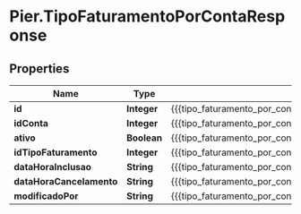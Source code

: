 # Pier.TipoFaturamentoPorContaResponse

## Properties
Name | Type | Description | Notes
------------ | ------------- | ------------- | -------------
**id** | **Integer** | {{{tipo_faturamento_por_conta_response_id_value}}} | [optional] 
**idConta** | **Integer** | {{{tipo_faturamento_por_conta_response_id_conta_value}}} | [optional] 
**ativo** | **Boolean** | {{{tipo_faturamento_por_conta_response_status_value}}} | [optional] 
**idTipoFaturamento** | **Integer** | {{{tipo_faturamento_por_conta_response_id_tipo_faturamento_value}}} | [optional] 
**dataHoraInclusao** | **String** | {{{tipo_faturamento_por_conta_response_data_hora_inclusao_value}}} | [optional] 
**dataHoraCancelamento** | **String** | {{{tipo_faturamento_por_conta_response_data_hora_cancelamento_value}}} | [optional] 
**modificadoPor** | **String** | {{{tipo_faturamento_por_conta_response_modificado_por_value}}} | [optional] 


